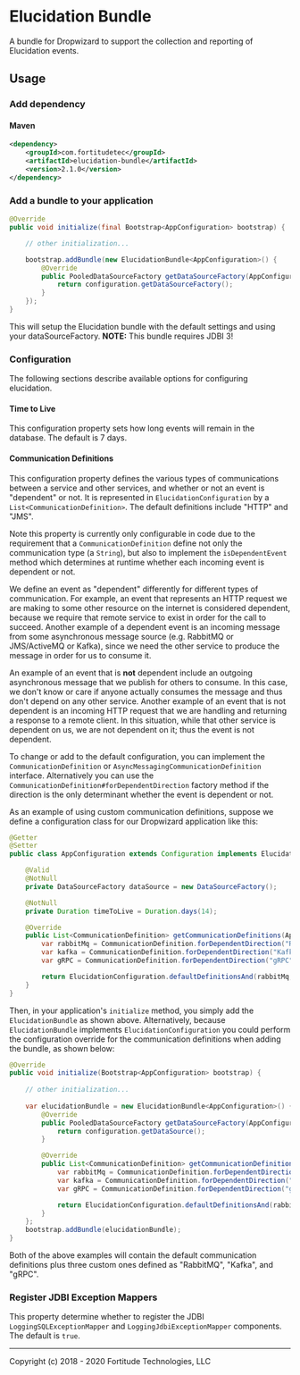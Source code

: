 # Elucidation Bundle

A bundle for Dropwizard to support the collection and reporting of Elucidation events.

## Usage

### Add dependency

#### Maven
```xml
<dependency>
    <groupId>com.fortitudetec</groupId>
    <artifactId>elucidation-bundle</artifactId>
    <version>2.1.0</version>
</dependency>
```

### Add a bundle to your application
```java
@Override
public void initialize(final Bootstrap<AppConfiguration> bootstrap) {

    // other initialization...

    bootstrap.addBundle(new ElucidationBundle<AppConfiguration>() {
        @Override
        public PooledDataSourceFactory getDataSourceFactory(AppConfiguration configuration) {
            return configuration.getDataSourceFactory();
        }
    });
}
```

This will setup the Elucidation bundle with the default settings and using your dataSourceFactory. __NOTE:__ This bundle requires JDBI 3!

### Configuration

The following sections describe available options for configuring elucidation.

#### Time to Live

This configuration property sets how long events will remain in the database.  The default is 7 days.

#### Communication Definitions

This configuration property defines the various types of communications between a service and other services, and whether
or not an event is "dependent" or not. It is represented in `ElucidationConfiguration` by a `List<CommunicationDefinition>`.
The default definitions include "HTTP" and "JMS".

Note this property is currently only configurable in code due to the requirement that a `CommunicationDefinition`
define not only the communication type (a `String`),  but also to implement the `isDependentEvent` method which
determines at runtime whether each incoming event is dependent or not. 

We define an event as "dependent" differently for different types of communication. For example, an event
that represents an HTTP request we are making to some other resource on the internet is considered dependent,
because we require that remote service to exist in order for the call to succeed. Another example of a dependent
event is an incoming message from some asynchronous message source (e.g. RabbitMQ or JMS/ActiveMQ or Kafka),
since we need the other service to produce the message in order for us to consume it.

An example of an event that is <strong>not</strong> dependent include an outgoing asynchronous message
that we publish for others to consume. In this case, we don't know or care if anyone actually consumes the
message and thus don't depend on any other service. Another example of an event that is not dependent is
an incoming HTTP request that we are handling and returning a response to a remote client. In this situation,
while that other service is dependent on us, we are not dependent on it; thus the event is not dependent.

To change or add to the default configuration, you can implement the `CommunicationDefinition` or
`AsyncMessagingCommunicationDefinition` interface. Alternatively you can use the
`CommunicationDefinition#forDependentDirection` factory method if the direction is the only determinant
whether the event is dependent or not.

As an example of using custom communication definitions, suppose we define a configuration class for our
Dropwizard application like this:

```java
@Getter
@Setter
public class AppConfiguration extends Configuration implements ElucidationConfiguration<AppConfiguration> {

    @Valid
    @NotNull
    private DataSourceFactory dataSource = new DataSourceFactory();

    @NotNull
    private Duration timeToLive = Duration.days(14);

    @Override
    public List<CommunicationDefinition> getCommunicationDefinitions(AppConfiguration configuration) {
        var rabbitMq = CommunicationDefinition.forDependentDirection("RabbitMQ", Direction.INBOUND);
        var kafka = CommunicationDefinition.forDependentDirection("Kafka", Direction.INBOUND);
        var gRPC = CommunicationDefinition.forDependentDirection("gRPC", Direction.OUTBOUND);

        return ElucidationConfiguration.defaultDefinitionsAnd(rabbitMq, kafka, gRPC);
    }
}

``` 

Then, in your application's `initialize` method, you simply add the `ElucidationBundle` as shown above. Alternatively,
because `ElucidationBundle` implements `ElucidationConfiguration` you could perform the configuration override
for the communication definitions when adding the bundle, as shown below:

```java
@Override
public void initialize(Bootstrap<AppConfiguration> bootstrap) {
    
    // other initialization...
    
    var elucidationBundle = new ElucidationBundle<AppConfiguration>() {
        @Override
        public PooledDataSourceFactory getDataSourceFactory(AppConfiguration configuration) {
            return configuration.getDataSource();
        }

        @Override
        public List<CommunicationDefinition> getCommunicationDefinitions(AppConfiguration configuration) {
            var rabbitMq = CommunicationDefinition.forDependentDirection("RabbitMQ", Direction.INBOUND);
            var kafka = CommunicationDefinition.forDependentDirection("Kafka", Direction.INBOUND);
            var gRPC = CommunicationDefinition.forDependentDirection("gRPC", Direction.OUTBOUND);

            return ElucidationConfiguration.defaultDefinitionsAnd(rabbitMq, kafka, gRPC);
        }
    };
    bootstrap.addBundle(elucidationBundle);
}
```

Both of the above examples will contain the default communication definitions plus three custom ones defined as
"RabbitMQ", "Kafka", and "gRPC".

### Register JDBI Exception Mappers

This property determine whether to register the JDBI `LoggingSQLExceptionMapper` and `LoggingJdbiExceptionMapper`
components. The default is `true`.

---
Copyright (c) 2018 - 2020 Fortitude Technologies, LLC
